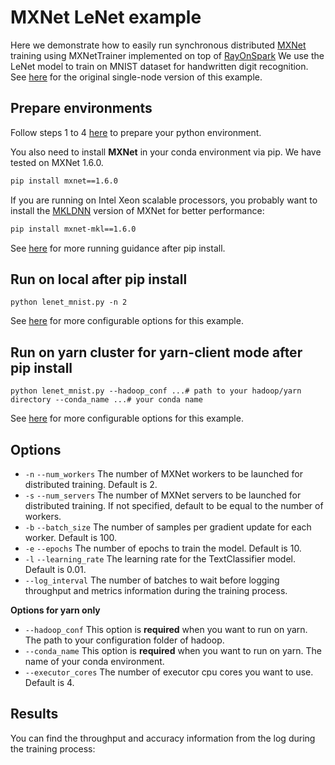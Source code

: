 # MXNet LeNet example

Here we demonstrate how to easily run synchronous distributed [MXNet](https://github.com/apache/incubator-mxnet) training using MXNetTrainer implemented on top of [RayOnSpark](https://analytics-zoo.github.io/master/#ProgrammingGuide/rayonspark/)
We use the LeNet model to train on MNIST dataset for handwritten digit recognition. 
See [here](https://mxnet.apache.org/api/python/docs/tutorials/packages/gluon/image/mnist.html) for the original single-node version of this example.


## Prepare environments
Follow steps 1 to 4 [here](https://analytics-zoo.github.io/master/#ProgrammingGuide/rayonspark/#steps-to-run-rayonspark) 
to prepare your python environment.

You also need to install **MXNet** in your conda environment via pip. We have tested on MXNet 1.6.0.
```bash
pip install mxnet==1.6.0
```
If you are running on Intel Xeon scalable processors, you probably want to install the [MKLDNN](https://github.com/oneapi-src/oneDNN) version of MXNet for better performance:
```bash
pip install mxnet-mkl==1.6.0
```

See [here](https://analytics-zoo.github.io/master/#PythonUserGuide/run/#run-after-pip-install)
for more running guidance after pip install. 

## Run on local after pip install
```
python lenet_mnist.py -n 2
```
See [here](#Options) for more configurable options for this example.

## Run on yarn cluster for yarn-client mode after pip install 
```
python lenet_mnist.py --hadoop_conf ...# path to your hadoop/yarn directory --conda_name ...# your conda name
```
 
See [here](#Options) for more configurable options for this example.

## Options
- `-n` `--num_workers` The number of MXNet workers to be launched for distributed training. Default is 2.
- `-s` `--num_servers` The number of MXNet servers to be launched for distributed training. If not specified, default to be equal to the number of workers.
- `-b` `--batch_size` The number of samples per gradient update for each worker. Default is 100.
- `-e` `--epochs` The number of epochs to train the model. Default is 10.
- `-l` `--learning_rate` The learning rate for the TextClassifier model. Default is 0.01.
- `--log_interval` The number of batches to wait before logging throughput and metrics information during the training process.

**Options for yarn only**
- `--hadoop_conf` This option is **required** when you want to run on yarn. The path to your configuration folder of hadoop.
- `--conda_name` This option is **required** when you want to run on yarn. The name of your conda environment.
- `--executor_cores` The number of executor cpu cores you want to use. Default is 4.

## Results
You can find the throughput and accuracy information from the log during the training process: